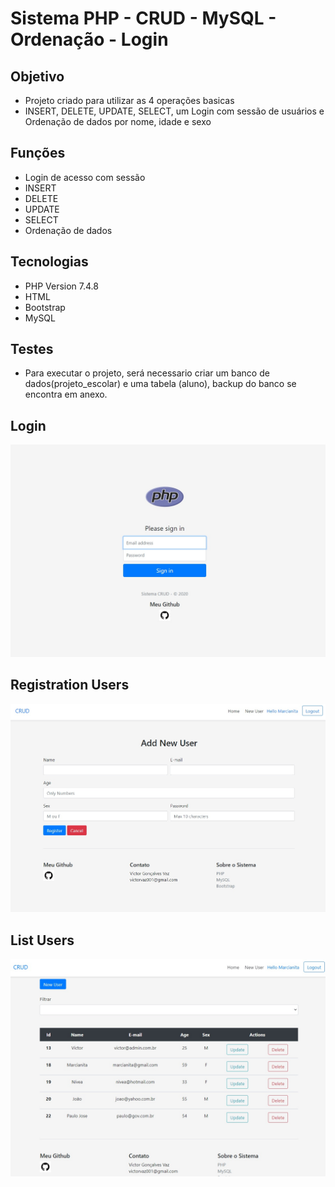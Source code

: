 # Sistema PHP - CRUD - MySQL - Ordenação - Login <br>

## Objetivo
* Projeto criado para utilizar as 4 operações basicas
* INSERT, DELETE, UPDATE, SELECT, um Login com sessão de usuários e Ordenação de dados por nome, idade e sexo<br>

## Funções

* Login de acesso com sessão<br>
* INSERT<br>
* DELETE<br>
* UPDATE<br>
* SELECT
* Ordenação de dados


## Tecnologias

* PHP Version 7.4.8<br>
* HTML<br>
* Bootstrap<br>
* MySQL

## Testes<br>

* Para executar o projeto, será necessario criar um banco de dados(projeto_escolar) e uma tabela (aluno), backup do banco se encontra em anexo.

## Login

![Tabela de Usuarios](https://github.com/victorvaz001/ProjetosPHP/blob/master/Crud-Ordenacao-Login/login.jpg)

## Registration Users

![Cadastro de Usuarios](https://github.com/victorvaz001/ProjetosPHP/blob/master/Crud-Ordenacao-Login/registro.jpg)

## List Users

![Cadastro de Usuarios](https://github.com/victorvaz001/ProjetosPHP/blob/master/Crud-Ordenacao-Login/tabela.jpg)



